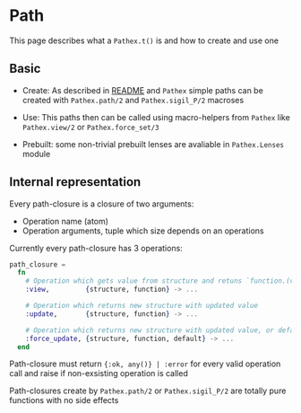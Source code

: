 # Path

This page describes what a `Pathex.t()` is and how to create and use one

## Basic

* Create: As described in [README](README.md) and `Pathex` simple paths can be created with
`Pathex.path/2` and `Pathex.sigil_P/2` macroses

* Use: This paths then can be called using macro-helpers from `Pathex` like `Pathex.view/2` or `Pathex.force_set/3`

* Prebuilt: some non-trivial prebuilt lenses are avaliable in `Pathex.Lenses` module

## Internal representation

Every path-closure is a closure of two arguments:
* Operation name (atom)
* Operation arguments, tuple which size depends on an operations

Currently every path-closure has 3 operations:
```elixir
path_closure =
  fn
    # Operation which gets value from structure and retuns `function.(value)`
    :view,         {structure, function} -> ...

    # Operation which returns new structure with updated value
    :update,       {structure, function} -> ...

    # Operation which returns new structure with updated value, or default set
    :force_update, {structure, function, default} -> ...
  end
```

Path-closure must return `{:ok, any()} | :error` for every valid operation call
and raise if non-exsisting operation is called

Path-closures create by `Pathex.path/2` or `Pathex.sigil_P/2` are totally pure functions
with no side effects

